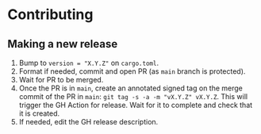 # Contributing

## Making a new release

1. Bump to `version = "X.Y.Z"` on `cargo.toml`.
2. Format if needed, commit and open PR (as `main` branch is protected).
3. Wait for PR to be merged.
4. Once the PR is in `main`, create an annotated signed tag on the merge commit
   of the PR in `main`:
   `git tag -s -a -m "vX.Y.Z" vX.Y.Z`. This will trigger the GH Action for
   release. Wait for it to complete and check that it is created.
5. If needed, edit the GH release description.
